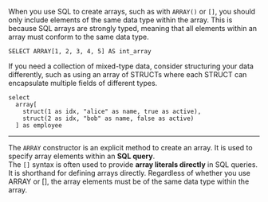 When you use SQL to create arrays, such as with ```ARRAY()``` or ```[]```, you should only include elements of the same data type within the array. This is because SQL arrays are strongly typed, meaning that all elements within an array must conform to the same data type.  
```
SELECT ARRAY[1, 2, 3, 4, 5] AS int_array
```

If you need a collection of mixed-type data, consider structuring your data differently, such as using an array of STRUCTs where each STRUCT can encapsulate multiple fields of different types.  
```
select
  array[
    struct(1 as idx, "alice" as name, true as active),
    struct(2 as idx, "bob" as name, false as active)
  ] as employee
```

---

The ```ARRAY``` constructor is an explicit method to create an array. It is used to specify array elements within an **SQL query**.  
The ```[]``` syntax is often used to provide **array literals directly** in SQL queries. It is shorthand for defining arrays directly.
Regardless of whether you use ARRAY or [], the array elements must be of the same data type within the array.


